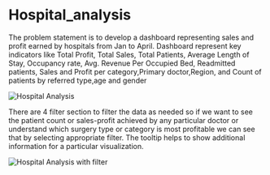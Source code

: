# Hospital_analysis

The problem statement is to develop a dashboard representing sales and profit earned by hospitals from Jan to April.
Dashboard represent key indicators like Total Profit, Total Sales, Total Patients, Average Length of Stay, Occupancy rate, Avg. Revenue Per Occupied Bed, Readmitted patients, Sales and Profit per category,Primary doctor,Region, and Count of patients by referred type,age and gender

![Hospital Analysis](https://github.com/Trupti1103/T_Projects/assets/136971351/1831e82d-faef-4755-a77a-a351658f7e39)

There are 4 filter section to filter the data as needed so if we want to see the patient count or sales-profit achieved by any particular doctor or understand which surgery type or category is most profitable we can see that by selecting appropriate filter. 
The tooltip helps to show additional information for a particular visualization.

![Hospital Analysis with filter](https://github.com/Trupti1103/T_Projects/assets/136971351/de6c28dc-4da8-4a5a-a570-166228a9a7f4)
